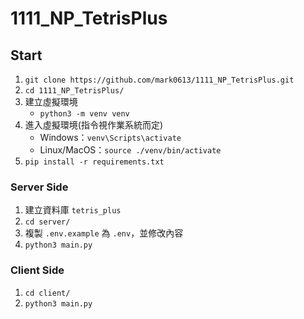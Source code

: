 # 1111_NP_TetrisPlus

## Start
1. `git clone https://github.com/mark0613/1111_NP_TetrisPlus.git`
2. `cd 1111_NP_TetrisPlus/`
3. 建立虛擬環境
   - `python3 -m venv venv`
4. 進入虛擬環境(指令視作業系統而定)
   - Windows：`venv\Scripts\activate`
   - Linux/MacOS：`source ./venv/bin/activate`
5. `pip install -r requirements.txt`

### Server Side
1. 建立資料庫 `tetris_plus`
2. `cd server/`
3. 複製 `.env.example` 為 `.env`，並修改內容
4. `python3 main.py`

### Client Side
1. `cd client/`
2. `python3 main.py`
